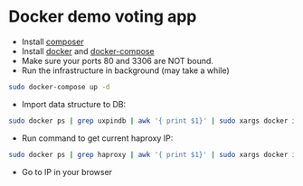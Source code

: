 # Docker demo voting app

* Install [composer](https://getcomposer.org/download/)
* Install [docker](https://docs.docker.com/engine/installation/) and [docker-compose](https://docs.docker.com/compose/install/)
* Make sure your ports 80 and 3306 are NOT bound.
* Run the infrastructure in background (may take a while)
```bash
sudo docker-compose up -d
```
* Import data structure to DB:
```bash
sudo docker ps | grep uxpindb | awk '{ print $1}' | sudo xargs docker inspect --format '{{ .NetworkSettings.IPAddress }}' | xargs -I %  sh -c 'mysql -uadmin --password=adminPass -h % app < structure.sql'
```
* Run command to get current haproxy IP:
```bash
sudo docker ps | grep haproxy | awk '{ print $1}' | sudo xargs docker inspect --format '{{ .NetworkSettings.IPAddress }}' 

```
* Go to IP in your browser

